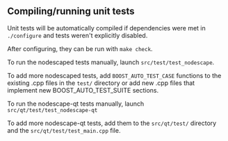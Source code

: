 Compiling/running unit tests
------------------------------------

Unit tests will be automatically compiled if dependencies were met in `./configure`
and tests weren't explicitly disabled.

After configuring, they can be run with `make check`.

To run the nodescaped tests manually, launch `src/test/test_nodescape`.

To add more nodescaped tests, add `BOOST_AUTO_TEST_CASE` functions to the existing
.cpp files in the `test/` directory or add new .cpp files that
implement new BOOST_AUTO_TEST_SUITE sections.

To run the nodescape-qt tests manually, launch `src/qt/test/test_nodescape-qt`

To add more nodescape-qt tests, add them to the `src/qt/test/` directory and
the `src/qt/test/test_main.cpp` file.
